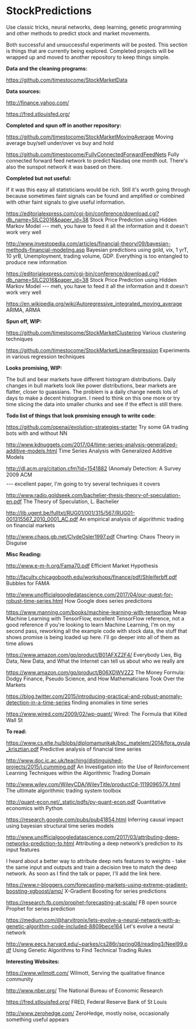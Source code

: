# StockPredictions
Use classic tricks, neural networks, deep learning, genetic programming and other methods to predict stock and market movements.

Both successful and unsuccessful experiments will be posted. This section is things that are currently being explored. Completed projects will be wrapped up and moved to another repository to keep things simple.


<b>Data and the cleaning programs:</b>

https://github.com/timestocome/StockMarketData 



<b>Data sources:</b>

http://finance.yahoo.com/

https://fred.stlouisfed.org/



<b>Completed and spun off in another repository:</b>

https://github.com/timestocome/StockMarketMovingAverage  Moving average buy/sell under/over vs buy and hold 

https://github.com/timestocome/FullyConnectedForwardFeedNets Fully connected forward feed network to predict Nasdaq one month out. There's also the sunspot network it was based on there.


<b>Completed but not useful:</b>

If it was this easy all statisticians would be rich. Still it's worth going through because sometimes faint signals can be found and amplified or combined with other faint signals to give useful information.

https://editorialexpress.com/cgi-bin/conference/download.cgi?db_name=SILC2016&paper_id=38  Stock Price Prediction using Hidden Markov Model --- meh, you have to feed it all the information and it doesn't work very well

http://www.investopedia.com/articles/financial-theory/09/bayesian-methods-financial-modeling.asp Bayesian predictions using gold, vix, 1 yrT, 10 yrB, Unemployment, trading volume, GDP. Everything is too entangled to produce new information

https://editorialexpress.com/cgi-bin/conference/download.cgi?db_name=SILC2016&paper_id=38  Stock Price Prediction using Hidden Markov Model --- meh, you have to feed it all the information and it doesn't work very well

https://en.wikipedia.org/wiki/Autoregressive_integrated_moving_average ARIMA, ARMA 



<b>Spun off, WIP:</b>

https://github.com/timestocome/StockMarketClustering  Various clustering techniques 

https://github.com/timestocome/StockMarketLinearRegression  Experiments in various regression techniques 


<b>Looks promising, WIP:</b>


The bull and bear markets have different histogram distributions. Daily changes in bull markets look like power distributions, bear markets are flatter, closer to guassians. The problem is a daily change needs lots of days to make a decent histogram. I need to think on this one more or try time slicing the data into smaller chunks and see if the effect is still there.


<b>Todo list of things that look promising enough to write code:</b>

https://github.com/openai/evolution-strategies-starter  Try some GA trading bots with and without NN 

http://www.kdnuggets.com/2017/04/time-series-analysis-generalized-additive-models.html  Time Series Analysis with Generalized Additive Models 

http://dl.acm.org/citation.cfm?id=1541882 (Anomaly Detection: A Survey 2009 ACM $$$$ --- excellent paper, I'm going to try several techniques it covers 

http://www.radio.goldseek.com/bachelier-thesis-theory-of-speculation-en.pdf The Theory of Speculation, L. Bachelier

http://lib.ugent.be/fulltxt/RUG01/001/315/567/RUG01-001315567_2010_0001_AC.pdf An empirical analysis of algorithmic trading on financial markets 

http://www.chaos.gb.net/ClydeOsler1997.pdf Charting: Chaos Theory in Disguise


<b>Misc Reading:</b> 

http://www.e-m-h.org/Fama70.pdf  Efficient Market Hypothesis 

http://faculty.chicagobooth.edu/workshops/finance/pdf/Shleiferbff.pdf Bubbles for FAMA

http://www.unofficialgoogledatascience.com/2017/04/our-quest-for-robust-time-series.html  How Google does series predictions 


https://www.manning.com/books/machine-learning-with-tensorflow Meap Machine Learning with TensorFlow, excellent TensorFlow reference, not a good reference if you're looking to learn Machine Learning, I'm on my second pass, reworking all the example code with stock data, the stuff that shows promise is being loaded up here. I'll go deeper into all of them as time allows 

https://www.amazon.com/gp/product/B01AFXZ2F4/ Everybody Lies, Big Data, New Data, and What the Internet can tell us about who we really are

https://www.amazon.com/gp/product/B06XDWV2Z2 The Money Formula: Dodgy Finance, Pseudo Science, and How Mathematicians Took Over the Markets

https://blog.twitter.com/2015/introducing-practical-and-robust-anomaly-detection-in-a-time-series finding anomalies in time series 

https://www.wired.com/2009/02/wp-quant/ Wired: The Formula that Killed Wall St


<b>To read:</b>


https://www.cs.elte.hu/blobs/diplomamunkak/bsc_matelem/2014/fora_gyula_krisztian.pdf  Predictive analysis of financial time series 

http://www.doc.ic.ac.uk/teaching/distinguished-projects/2015/j.cumming.pdf  An Investigation into the Use of Reinforcement Learning Techniques within the Algorithmic Trading Domain 

http://www.wiley.com/WileyCDA/WileyTitle/productCd-111909657X.html The ultimate algorithmic trading system toolbox 

http://quant-econ.net/_static/pdfs/py-quant-econ.pdf  Quantitative economics with Python 

https://research.google.com/pubs/pub41854.html Inferring causal impact using bayesian structural time series models


http://www.unofficialgoogledatascience.com/2017/03/attributing-deep-networks-prediction-to.html Attributing a deep network’s prediction to its input features 

I heard about a better way to attribute deep nets features to weights - take the same input and outputs and train a decision tree to match the deep network. As soon as I find the talk or paper, I'll add the link here.

https://www.r-bloggers.com/forecasting-markets-using-extreme-gradient-boosting-xgboost/amp/ X-Gradient Boosting for series predictions 

https://research.fb.com/prophet-forecasting-at-scale/  FB open source Prophet for series prediction 


https://medium.com/@harvitronix/lets-evolve-a-neural-network-with-a-genetic-algorithm-code-included-8809bece164 Let's evolve a neural network 

http://www.eecs.harvard.edu/~parkes/cs286r/spring08/reading3/Neel99.pdf Using Genetic Algorithms to Find Technical Trading Rules


<b>Interesting Websites:</b>

https://www.wilmott.com/ Wilmott, Serving the qualitative finance community

http://www.nber.org/ The National Bureau of Economic Research 

https://fred.stlouisfed.org/ FRED, Federal Reserve Bank of St Louis

http://www.zerohedge.com/ ZeroHedge, mostly noise, occasionally something useful appears

